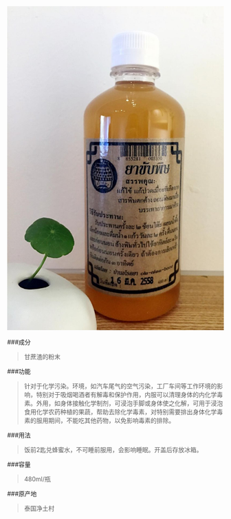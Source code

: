 ![化学解毒酵素](001.png)

###成分
>甘蔗渣的粉末

###功能
>针对于化学污染。环境，如汽车尾气的空气污染，工厂车间等工作环境的影响，特别对于吸烟喝酒者有解毒和保护作用，内服可以清理身体的内化学毒素。外用，如身体接触化学制剂，可浸泡手脚或身体使之化解，可用于浸泡食用化学农药种植的果蔬，帮助去除化学毒素，对特别需要排出身体化学毒素的服用期间，不能吃其他药物，以免影响毒素的排除。

###用法
>饭前2匙兑蜂蜜水，不可睡前服用，会影响睡眠。开盖后存放冰箱。

###容量
>480ml/瓶

###原产地
>泰国净土村 

